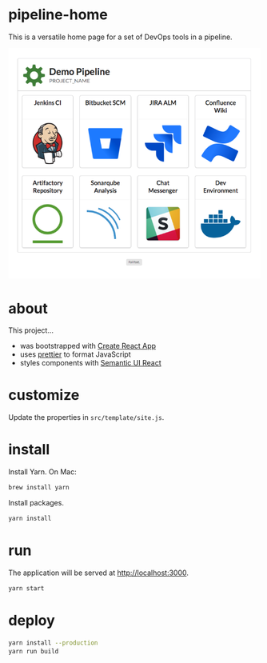 # pipeline-home

This is a versatile home page for a set of DevOps tools in a pipeline.

![screenshot](screenshot.png)

# about

This project...
- was bootstrapped with [Create React App](https://github.com/facebookincubator/create-react-app)
- uses [prettier](https://github.com/facebook/create-react-app/blob/master/packages/react-scripts/template/README.md#formatting-code-automatically) to format JavaScript
- styles components with [Semantic UI React](https://react.semantic-ui.com/introduction)

# customize

Update the properties in `src/template/site.js`.

# install

Install Yarn. On Mac:
```bash
brew install yarn
```

Install packages.
```bash
yarn install
```

# run

The application will be served at [http://localhost:3000](http://localhost:3000).
```bash
yarn start
```

# deploy

```bash
yarn install --production
yarn run build
```

